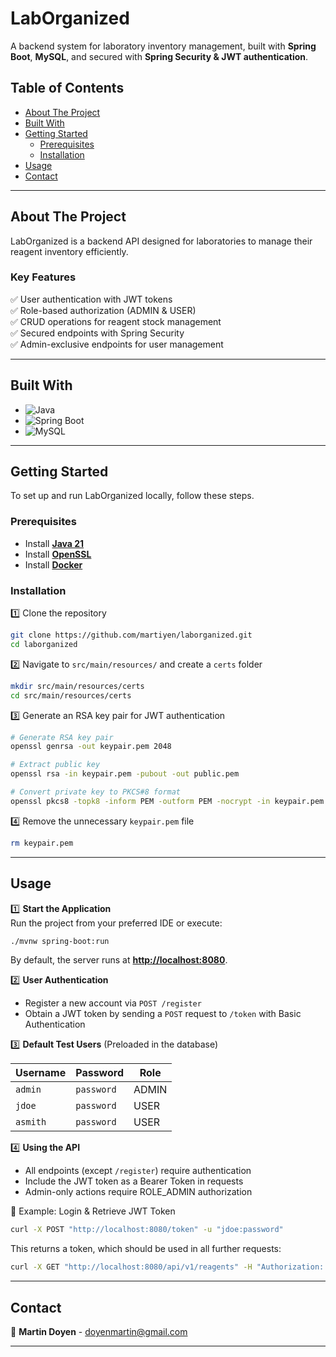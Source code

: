 # **LabOrganized**

A backend system for laboratory inventory management, built with **Spring Boot**, **MySQL**, and secured with **Spring Security & JWT authentication**.

## **Table of Contents**

- [About The Project](#about-the-project)
- [Built With](#built-with)
- [Getting Started](#getting-started)
   - [Prerequisites](#prerequisites)
   - [Installation](#installation)
- [Usage](#usage)
- [Contact](#contact)

---

## **About The Project**

LabOrganized is a backend API designed for laboratories to manage their reagent inventory efficiently.

### **Key Features**
✅ User authentication with JWT tokens  
✅ Role-based authorization (ADMIN & USER)  
✅ CRUD operations for reagent stock management  
✅ Secured endpoints with Spring Security  
✅ Admin-exclusive endpoints for user management

---

## **Built With**

- ![Java](https://img.shields.io/badge/Java-ED8B00?style=for-the-badge&logo=openjdk&logoColor=white)
- ![Spring Boot](https://img.shields.io/badge/SpringBoot-6DB33F?style=flat-square&logo=Spring&logoColor=white)
- ![MySQL](https://img.shields.io/badge/MySQL-4479A1?style=for-the-badge&logo=mysql&logoColor=white)

---

## **Getting Started**

To set up and run LabOrganized locally, follow these steps.

### **Prerequisites**
- Install **[Java 21](https://www.oracle.com/java/technologies/downloads/#java21)**
- Install **[OpenSSL](https://openssl-library.org/)**
- Install **[Docker](https://docs.docker.com/get-started/get-docker/)**

### **Installation**

1️⃣ Clone the repository
```sh
git clone https://github.com/martiyen/laborganized.git
cd laborganized
```

2️⃣ Navigate to `src/main/resources/` and create a `certs` folder
```sh
mkdir src/main/resources/certs
cd src/main/resources/certs
```

3️⃣ Generate an RSA key pair for JWT authentication
```sh
# Generate RSA key pair
openssl genrsa -out keypair.pem 2048

# Extract public key
openssl rsa -in keypair.pem -pubout -out public.pem

# Convert private key to PKCS#8 format
openssl pkcs8 -topk8 -inform PEM -outform PEM -nocrypt -in keypair.pem -out private.pem
```

4️⃣ Remove the unnecessary `keypair.pem` file
```sh
rm keypair.pem
```

---

## **Usage**

1️⃣ **Start the Application**  
Run the project from your preferred IDE or execute:
```sh
./mvnw spring-boot:run
```
By default, the server runs at **[http://localhost:8080](http://localhost:8080)**.

2️⃣ **User Authentication**
- Register a new account via `POST /register`
- Obtain a JWT token by sending a `POST` request to `/token` with Basic Authentication

3️⃣ **Default Test Users** (Preloaded in the database)  

| Username | Password | Role |
|----------|---------|------|
| `admin` | `password` | ADMIN |
| `jdoe`  | `password` | USER  |
| `asmith` | `password` | USER  |

4️⃣ **Using the API**
- All endpoints (except `/register`) require authentication
- Include the JWT token as a Bearer Token in requests
- Admin-only actions require ROLE_ADMIN authorization

📌 Example: Login & Retrieve JWT Token
```sh
curl -X POST "http://localhost:8080/token" -u "jdoe:password"
```
This returns a token, which should be used in all further requests:
```sh
curl -X GET "http://localhost:8080/api/v1/reagents" -H "Authorization: Bearer YOUR_TOKEN_HERE"
```

---

## **Contact**
📧 **Martin Doyen** - doyenmartin@gmail.com

---
